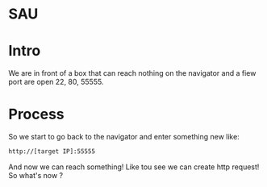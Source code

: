 # SAU 

# Intro

We are in front of a box that can reach nothing on the navigator and a fiew port are open 22, 80, 55555.

# Process

So we start to go back to the navigator and enter something new like: 
```bash
http://[target IP]:55555
```

And now we can reach something! Like tou see we can create http request! So what's now ? 